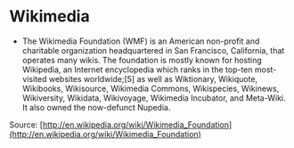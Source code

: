 # Wikimedia

  * The Wikimedia Foundation (WMF) is an American non-profit and charitable organization headquartered in San Francisco, California, that operates many wikis. The foundation is mostly known for hosting Wikipedia, an Internet encyclopedia which ranks in the top-ten most-visited websites worldwide;[5] as well as Wiktionary, Wikiquote, Wikibooks, Wikisource, Wikimedia Commons, Wikispecies, Wikinews, Wikiversity, Wikidata, Wikivoyage, Wikimedia Incubator, and Meta-Wiki. It also owned the now-defunct Nupedia.

Source: [http://en.wikipedia.org/wiki/Wikimedia_Foundation](http://en.wikipedia.org/wiki/Wikimedia_Foundation)

